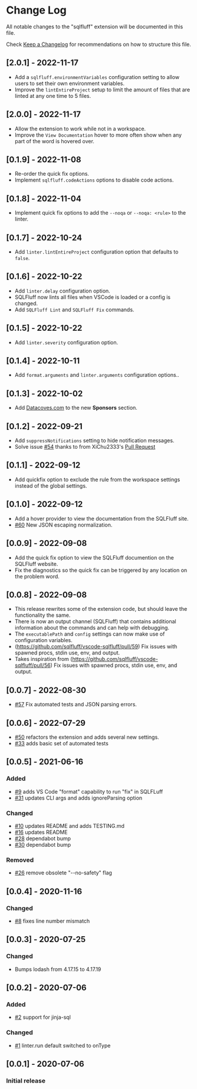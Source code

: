 # Change Log

All notable changes to the "sqlfluff" extension will be documented in this file.

Check [Keep a Changelog](http://keepachangelog.com/) for recommendations on how to structure this file.

## [2.0.1] - 2022-11-17

- Add a `sqlfluff.environmentVariables` configuration setting to allow users to set their own environment variables.
- Improve the `lintEntireProject` setup to limit the amount of files that are linted at any one time to 5 files.

## [2.0.0] - 2022-11-17

- Allow the extension to work while not in a workspace.
- Improve the `View Documentation` hover to more often show when any part of the word is hovered over.

## [0.1.9] - 2022-11-08

- Re-order the quick fix options.
- Implement `sqlfluff.codeActions` options to disable code actions.

## [0.1.8] - 2022-11-04

- Implement quick fix options to add the `--noqa` or `--noqa: <rule>` to the linter.

## [0.1.7] - 2022-10-24

- Add `linter.lintEntireProject` configuration option that defaults to `false`.

## [0.1.6] - 2022-10-22

- Add `linter.delay` configuration option.
- SQLFluff now lints all files when VSCode is loaded or a config is changed.
- Add `SQLFluff Lint` and `SQLFluff Fix` commands.

## [0.1.5] - 2022-10-22

- Add `linter.severity` configuration option.

## [0.1.4] - 2022-10-11

- Add `format.arguments` and `linter.arguments` configuration options..

## [0.1.3] - 2022-10-02

- Add [Datacoves.com](https://datacoves.com/) to the new **Sponsors** section.

## [0.1.2] - 2022-09-21

- Add `suppressNotifications` setting to hide notification messages.
- Solve issue [#54](https://github.com/sqlfluff/vscode-sqlfluff/issues/54) thanks to from XiChu2333's [Pull Request](https://github.com/sqlfluff/vscode-sqlfluff/pull/55)

## [0.1.1] - 2022-09-12

- Add quickfix option to exclude the rule from the workspace settings instead of the global settings.

## [0.1.0] - 2022-09-12

- Add a hover provider to view the documentation from the SQLFluff site.
- [#60](https://github.com/sqlfluff/vscode-sqlfluff/pull/60) New JSON escaping normalization.

## [0.0.9] - 2022-09-08

- Add the quick fix option to view the SQLFluff documention on the SQLFluff website.
- Fix the diagnostics so the quick fix can be triggered by any location on the problem word.

## [0.0.8] - 2022-09-08

- This release rewrites some of the extension code, but should leave the functionality the same.
- There is now an output channel (SQLFluff) that contains additional information about the commands and can help with debugging.
- The `executablePath` and `config` settings can now make use of configuration variables.
- (https://github.com/sqlfluff/vscode-sqlfluff/pull/59) Fix issues with spawned procs, stdin use, env, and output.
- Takes inspiration from (https://github.com/sqlfluff/vscode-sqlfluff/pull/56) Fix issues with spawned procs, stdin use, env, and output.

## [0.0.7] - 2022-08-30

- [#57](https://github.com/sqlfluff/vscode-sqlfluff/pull/57) Fix automated tests and JSON parsing errors.

## [0.0.6] - 2022-07-29

- [#50](https://github.com/sqlfluff/vscode-sqlfluff/pull/50) refactors the extension and adds several new settings.
- [#33](https://github.com/sqlfluff/vscode-sqlfluff/pull/33) adds basic set of automated tests

## [0.0.5] - 2021-06-16

### Added

- [#9](https://github.com/sqlfluff/vscode-sqlfluff/pull/9) adds VS Code "format" capability to run "fix" in SQLFLuff
- [#31](https://github.com/sqlfluff/vscode-sqlfluff/pull/31) updates CLI args and adds ignoreParsing option

### Changed

- [#10](https://github.com/sqlfluff/vscode-sqlfluff/pull/10) updates README and adds TESTING.md
- [#16](https://github.com/sqlfluff/vscode-sqlfluff/pull/17) updates README
- [#28](https://github.com/sqlfluff/vscode-sqlfluff/pull/28) dependabot bump
- [#30](https://github.com/sqlfluff/vscode-sqlfluff/pull/30) dependabot bump

### Removed

- [#26](https://github.com/sqlfluff/vscode-sqlfluff/pull/26) remove obsolete "--no-safety" flag

## [0.0.4] - 2020-11-16

### Changed

- [#8](https://github.com/sqlfluff/vscode-sqlfluff/pull/8) fixes line number mismatch

## [0.0.3] - 2020-07-25

### Changed

- Bumps lodash from 4.17.15 to 4.17.19

## [0.0.2] - 2020-07-06

### Added

- [#2](https://github.com/dorzey/vscode-sqlfluff/pull/2) support for jinja-sql

### Changed

- [#1](https://github.com/dorzey/vscode-sqlfluff/pull/1) linter.run default switched to onType

## [0.0.1] - 2020-07-06

### Initial release
